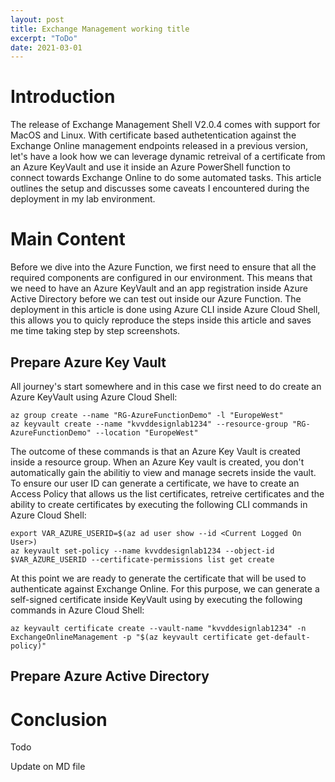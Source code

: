 ```yaml
---
layout: post
title: Exchange Management working title
excerpt: "ToDo"
date: 2021-03-01
---
```


# Introduction

The release of Exchange Management Shell V2.0.4 comes with support for MacOS and Linux. With certificate based authetentication against the Exchange Online management endpoints released in a previous version,  let's have a look how we can leverage dynamic retreival of a certificate from an Azure KeyVault and use it inside an Azure PowerShell function to connect towards Exchange Online to do some automated tasks. This article outlines the setup and discusses some caveats I encountered during the deployment in my lab environment.

# Main Content

Before we dive into the Azure Function, we first need to ensure that all the required components are configured in our environment. This means that we need to have an Azure KeyVault and an app registration inside Azure Active Directory before we can test out inside our Azure Function. The deployment in this article is done using Azure CLI inside Azure Cloud Shell, this allows you to quicly reproduce the steps inside this article and saves me time taking step by step screenshots.

## Prepare Azure Key Vault
All journey's start somewhere and in this case we first need to do create an Azure KeyVault using Azure Cloud Shell:

```CLI 
az group create --name "RG-AzureFunctionDemo" -l "EuropeWest"
az keyvault create --name "kvvddesignlab1234" --resource-group "RG-AzureFunctionDemo" --location "EuropeWest"
```

The outcome of these commands is that an Azure Key Vault is created inside a resource group. When an Azure Key vault is created, you don't automatically gain the abilitiy to view and manage secrets inside the vault. To ensure our user ID can generate a certificate, we have to create an Access Policy that allows us the list certificates, retreive certificates and the ability to create certificates by executing the following CLI commands in Azure Cloud Shell:

```
export VAR_AZURE_USERID=$(az ad user show --id <Current Logged On User>)
az keyvault set-policy --name kvvddesignlab1234 --object-id $VAR_AZURE_USERID --certificate-permissions list get create
```

At this point we are ready to generate the certificate that will be used to authenticate against Exchange Online. For this purpose, we can generate a self-signed certificate inside KeyVault using by executing the following commands in Azure Cloud Shell:

```
az keyvault certificate create --vault-name "kvvddesignlab1234" -n ExchangeOnlineManagement -p "$(az keyvault certificate get-default-policy)"
```


## Prepare Azure Active Directory

## 

# Conclusion

Todo 

Update on MD file